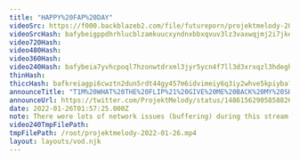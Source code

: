 ```yaml
---
title: "HAPPY%20FAP%20DAY"
videoSrc: https://f000.backblazeb2.com/file/futureporn/projektmelody-2022-01-26.mp4
videoSrcHash: bafybeigppdhrhlucblzamkuucxyndnxbbxqvuv3lz3vaxwqjmj2i7jkeiu?filename=projektmelody-chaturbate-20220126T015725Z-source.mp4
video720Hash: 
video480Hash: 
video360Hash: 
video240Hash: bafybeia7yvhcpoql7hzonwtdrxml3jyr5ycn4f7ll3d3xrxqzl3hdeghmi?filename=projektmelody-chaturbate-20220126T015725Z-240p.mp4
thinHash: 
thiccHash: bafkreiagpi6cwztn2dun5rdt44gy457m6idvimeiy6q3iy2whve5kpiyba?filename=20220126T015725Z-thicc.jpg
announceTitle: "T1M%20WHAT%20THE%20FLIP%21%20GIVE%20ME%20BACK%20MY%20SHIRT%21%21%21%21%21%20%20i%27m%20live%3A"
announceUrl: https://twitter.com/ProjektMelody/status/1486156290585882626
date: 2022-01-26T01:57:25.000Z
note: There were lots of network issues (buffering) during this stream due to Melody's Live2D setup
video240TmpFilePath: 
tmpFilePath: /root/projektmelody-2022-01-26.mp4
layout: layouts/vod.njk
---
```

